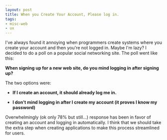 ```yaml
---
layout: post
title: When you Create Your Account, Please log in.
tags:
- misc-web
- ux
---
```

I've always found it annoying when programmers create systems where you create your account and then you're not logged in.  Maybe I'm lazy?  I decided to do a poll on a popular social networking site.  The poll went like this:

**When signing up for a new web site, do you mind logging in after signing up?**

The two options were:

  * **If I create an account, it should already log me in.**

  * **I don't mind logging in after I create my account (it proves I know my password)**

Overwhelmingly (ok only 78% but still...) response has been in favor of creating an account and logging in automatically.  I think that we should take the extra step when creating applications to make this process streamlined for users.
